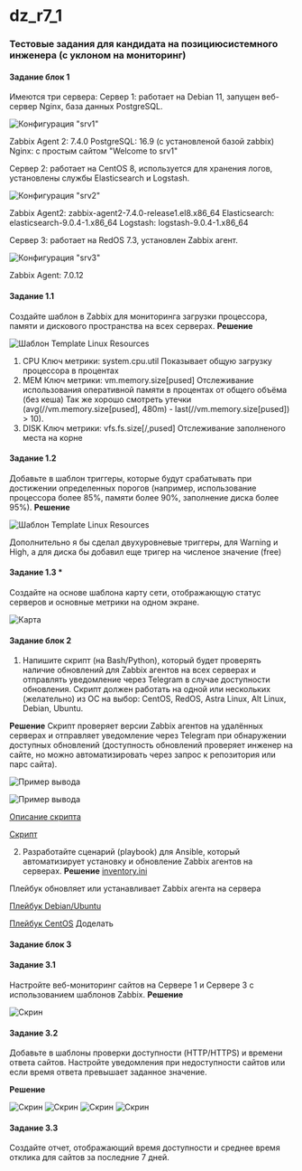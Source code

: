 # dz_r7_1

### Тестовые задания для кандидата на позициюсистемного инженера (с уклоном на мониторинг)
#### Задание блок 1

Имеются три сервера:
Сервер 1: работает на Debian 11, запущен веб-сервер Nginx, база данных PostgreSQL.

![Конфигурация "srv1"](img/srv1.png)

Zabbix Agent 2: 7.4.0
PostgreSQL: 16.9 (c установленой базой zabbix)
Nginx: с простым сайтом "Welcome to srv1"

Сервер 2: работает на CentOS 8, используется для хранения логов, установлены службы Elasticsearch и Logstash.

![Конфигурация "srv2"](img/srv2.png)

Zabbix Agent2: zabbix-agent2-7.4.0-release1.el8.x86_64
Elasticsearch: elasticsearch-9.0.4-1.x86_64
Logstash: logstash-9.0.4-1.x86_64

Сервер 3: работает на RedOS 7.3, установлен Zabbix агент.

![Конфигурация "srv3"](img/srv3.png)

Zabbix Agent: 7.0.12

#### Задание 1.1 
Создайте шаблон в Zabbix для мониторинга загрузки процессора, памяти и дискового пространства на всех серверах.
**Решение**

![Шаблон Template Linux Resources](img/b1-11.png)

1. CPU 
Ключ метрики: system.cpu.util
Показывает общую загрузку процессора в процентах
2. MEM
Ключ метрики: vm.memory.size[pused]
Отслеживание использования оперативной памяти в процентах от общего объёма (без кеша) Так же хорошо смотреть утечки (avg(//vm.memory.size[pused], 480m) - last(//vm.memory.size[pused]) > 10).
3. DISK
Ключ метрики: vfs.fs.size[/,pused]
Отслеживание заполненого места на корне

#### Задание 1.2 
Добавьте в шаблон триггеры, которые будут срабатывать при достижении определенных порогов (например, использование процессора более 85%, памяти более 90%, заполнение диска более 95%).
**Решение**

![Шаблон Template Linux Resources](img/b1-12.png)

Дополнительно я бы сделал двухуровневые триггеры, для Warning и High, а для диска бы добавил еще тригер на численое значение (free)

#### Задание 1.3 *
Создайте на основе шаблона карту сети, отображающую статус серверов и основные метрики на одном экране.

![Карта](img/b1-11.png)


#### Задание блок 2
1.	Напишите скрипт (на Bash/Python), который будет проверять наличие обновлений для Zabbix агентов на всех серверах и отправлять уведомление через Telegram в случае доступности обновления. Скрипт должен работать на одной или нескольких (желательно) из ОС на выбор: CentOS, RedOS, Astra Linux, Alt Linux, Debian, Ubuntu.

**Решение**
Скрипт проверяет версии Zabbix агентов на удалённых серверах и отправляет уведомление через Telegram при обнаружении доступных обновлений (доступность обновлений проверяет инженер на сайте, но можно автоматизировать через запрос к репозитория или парс сайта).

![Пример вывода](img/b2-1-1.png)

![Пример вывода](img/b2-1-2.png)

[Описание скрипта](https://github.com/RomanDiskTop/dz_r7_1/blob/main/BASH.md)

[Скрипт](https://github.com/RomanDiskTop/dz_r7_1/blob/main/app/check_zabbix_update_new.sh)

2.	Разработайте сценарий (playbook) для Ansible, который автоматизирует установку и обновление Zabbix агентов на серверах.
**Решение**
[inventory.ini](https://github.com/RomanDiskTop/dz_r7_1/blob/main/app/inventory.ini)

Плейбук обновляет или устанавливает Zabbix агента на сервера

[Плейбук Debian/Ubuntu](https://github.com/RomanDiskTop/dz_r7_1/blob/main/app/zabbix-agent.yml)

[Плейбук CentOS](https://github.com/RomanDiskTop/dz_r7_1/blob/main/app/zabbix-agent-centos8.yml) Доделать

#### Задание блок 3

#### Задание 3.1 
Настройте веб-мониторинг сайтов на Сервере 1 и Сервере 3 с использованием шаблонов Zabbix.
**Решение**

![Скрин](img/b3-1.png)

#### Задание 3.2 
Добавьте в шаблоны проверки доступности (HTTP/HTTPS) и времени ответа сайтов. Настройте уведомления при недоступности сайтов или если время ответа превышает заданное значение.

**Решение**

![Скрин](img/b3-2-1.png)
![Скрин](img/b3-2-2.png)
![Скрин](img/b3-2-3.png)
![Скрин](img/b3-2-4.png)

#### Задание 3.3 
Создайте отчет, отображающий время доступности и среднее время отклика для сайтов за последние 7 дней.


